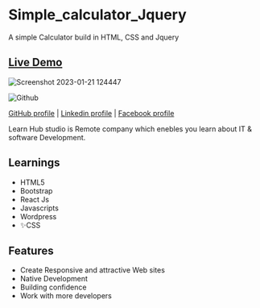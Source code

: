 # Simple_calculator_Jquery
A simple Calculator build in HTML, CSS and Jquery

## <a href="https://ahmedz182.github.io/Calculator-in-Js">Live Demo</a>
![Screenshot 2023-01-21 124447](https://user-images.githubusercontent.com/35397403/213849459-1a56c569-92e9-40db-9f78-de4b3fd46b5e.jpg)

![Github](https://www.pngmart.com/files/22/GitHub-PNG-Picture.png)

<a href="https://github.com/Ahmedz182/">GitHub profile</a> |
<a href="https://www.linkedin.com/in/ahmedz182/">Linkedin profile</a> |
<a href="https://facebook.com/ahmedx182">Facebook profile</a>


Learn Hub studio is Remote company which enebles you learn about IT & software Development. 

## Learnings 
- HTML5
- Bootstrap
- React Js
- Javascripts
- Wordpress
- ✨CSS


## Features

- Create Responsive and attractive Web sites 
- Native Development
- Building confidence
- Work with more developers
